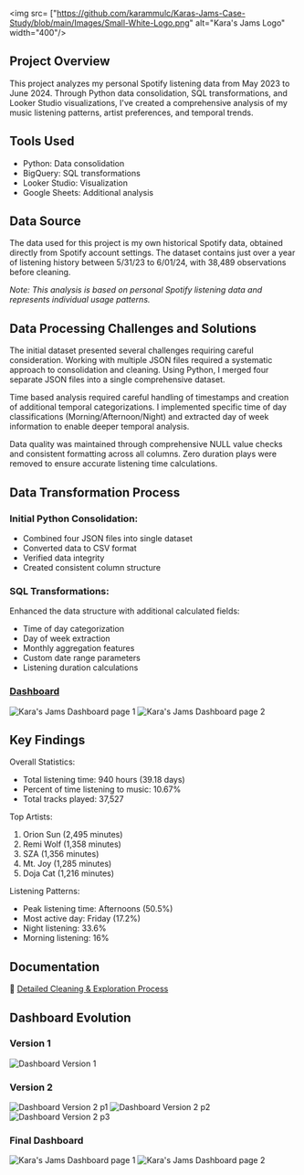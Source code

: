 
<img src= ["https://github.com/karammulc/Karas-Jams-Case-Study/blob/main/Images/Small-White-Logo.png" alt="Kara's Jams Logo" width="400"/>

## Project Overview
This project analyzes my personal Spotify listening data from May 2023 to June 2024. Through Python data consolidation, SQL transformations, and Looker Studio visualizations, I've created a comprehensive analysis of my music listening patterns, artist preferences, and temporal trends.

## Tools Used
- Python: Data consolidation
- BigQuery: SQL transformations
- Looker Studio: Visualization
- Google Sheets: Additional analysis

## Data Source
The data used for this project is my own historical Spotify data, obtained directly from Spotify account settings. The dataset contains just over a year of listening history between 5/31/23 to 6/01/24, with 38,489 observations before cleaning.

*Note: This analysis is based on personal Spotify listening data and represents individual usage patterns.*

## Data Processing Challenges and Solutions
The initial dataset presented several challenges requiring careful consideration. Working with multiple JSON files required a systematic approach to consolidation and cleaning. Using Python, I merged four separate JSON files into a single comprehensive dataset.

Time based analysis required careful handling of timestamps and creation of additional temporal categorizations. I implemented specific time of day classifications (Morning/Afternoon/Night) and extracted day of week information to enable deeper temporal analysis.

Data quality was maintained through comprehensive NULL value checks and consistent formatting across all columns. Zero duration plays were removed to ensure accurate listening time calculations.

## Data Transformation Process
### Initial Python Consolidation:
- Combined four JSON files into single dataset
- Converted data to CSV format
- Verified data integrity
- Created consistent column structure

### SQL Transformations:
Enhanced the data structure with additional calculated fields:
- Time of day categorization
- Day of week extraction
- Monthly aggregation features
- Custom date range parameters
- Listening duration calculations

### [Dashboard](https://public.tableau.com/app/profile/karam/viz/KarasJams/Dashboard1)
![Kara's Jams Dashboard page 1](https://github.com/karammulc/Karas-Jams-Case-Study/blob/main/Images/Final%20Dash%20P1.png)
![Kara's Jams Dashboard page 2](https://github.com/karammulc/Karas-Jams-Case-Study/blob/main/Images/Final%20Dash%20P2.png)

## Key Findings
Overall Statistics:
- Total listening time: 940 hours (39.18 days)
- Percent of time listening to music: 10.67%
- Total tracks played: 37,527

Top Artists:
1. Orion Sun (2,495 minutes)
2. Remi Wolf (1,358 minutes)
3. SZA (1,356 minutes)
4. Mt. Joy (1,285 minutes)
5. Doja Cat (1,216 minutes)

Listening Patterns:
- Peak listening time: Afternoons (50.5%)
- Most active day: Friday (17.2%)
- Night listening: 33.6%
- Morning listening: 16%

## Documentation
📝 [Detailed Cleaning & Exploration Process](https://github.com/karammulc/Karas-Jams-Case-Study/blob/main/Cleaning%20%26%20Exploration.md)

## Dashboard Evolution

### Version 1
![Dashboard Version 1](https://github.com/karammulc/Karas-Jams-Case-Study/blob/main/Images/Version%202.png)

### Version 2
![Dashboard Version 2 p1](https://github.com/karammulc/Karas-Jams-Case-Study/blob/main/Images/Version%201%20P1.jpg)
![Dashboard Version 2 p2](https://github.com/karammulc/Karas-Jams-Case-Study/blob/main/Images/Version%201%20P1.jpg)
![Dashboard Version 2 p3](https://github.com/karammulc/Karas-Jams-Case-Study/blob/main/Images/Version%201%20P3.jpg)

### Final Dashboard
![Kara's Jams Dashboard page 1](https://github.com/karammulc/Karas-Jams-Case-Study/blob/main/Images/Final%20Dash%20P1.png)
![Kara's Jams Dashboard page 2](https://github.com/karammulc/Karas-Jams-Case-Study/blob/main/Images/Final_Dash%20P2.png)
